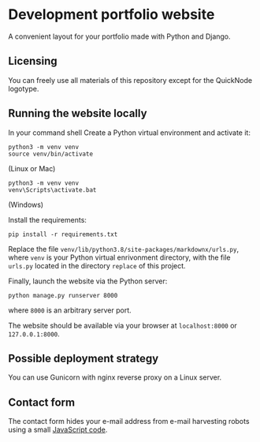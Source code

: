 # Development portfolio website

A convenient layout for your portfolio made with Python and Django.

## Licensing

You can freely use all materials of this repository except for the QuickNode logotype.

## Running the website locally

In your command shell 
Create a Python virtual environment and activate it:

    python3 -m venv venv
    source venv/bin/activate

(Linux or Mac)

    python3 -m venv venv
    venv\Scripts\activate.bat

(Windows)

Install the requirements:

    pip install -r requirements.txt

Replace the file `venv/lib/python3.8/site-packages/markdownx/urls.py`, where `venv` is your Python virtual enrivonment directory, with the file `urls.py` located in the directory `replace` of this project.

Finally, launch the website via the Python server:

    python manage.py runserver 8000

where `8000` is an arbitrary server port.

The website should be available via your browser at `localhost:8000` or `127.0.0.1:8000`.

## Possible deployment strategy

You can use Gunicorn with nginx reverse proxy on a Linux server.

## Contact form

The contact form hides your e-mail address from e-mail harvesting robots using a small [JavaScript code](https://stackoverflow.com/a/16244461/7806269).
